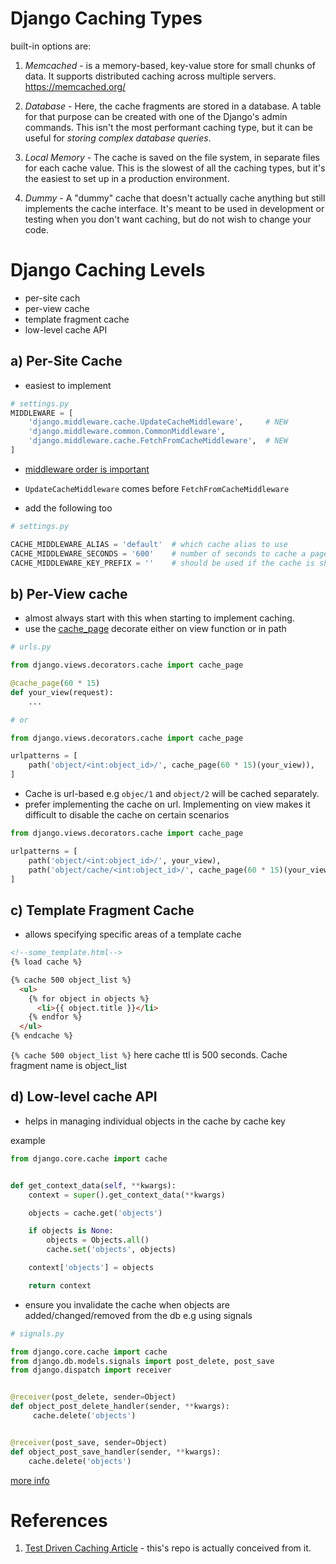 
# Django Caching Types
built-in options are:

1. *Memcached* - is a memory-based, key-value store for small chunks of data. It supports distributed caching across multiple servers. https://memcached.org/

2. *Database* - Here, the cache fragments are stored in a database. A table for that purpose can be created with one of the Django's admin commands. This isn't the most performant caching type, but it can be useful for _storing complex database queries_.

3. *Local Memory* - The cache is saved on the file system, in separate files for each cache value. This is the slowest of all the caching types, but it's the easiest to set up in a production environment.

4. *Dummy* - A "dummy" cache that doesn't actually cache anything but still implements the cache interface. It's meant to be used in development or testing when you don't want caching, but do not wish to change your code.


# Django Caching Levels

- per-site cach
- per-view cache
- template fragment cache
- low-level cache API


## a) Per-Site Cache
- easiest to implement
```python
# settings.py
MIDDLEWARE = [
    'django.middleware.cache.UpdateCacheMiddleware',     # NEW
    'django.middleware.common.CommonMiddleware',
    'django.middleware.cache.FetchFromCacheMiddleware',  # NEW
]
```
- [middleware order is important](https://docs.djangoproject.com/en/3.2/topics/cache/#order-of-middleware)
- `UpdateCacheMiddleware` comes before `FetchFromCacheMiddleware`

- add the following too
```python
# settings.py

CACHE_MIDDLEWARE_ALIAS = 'default'  # which cache alias to use
CACHE_MIDDLEWARE_SECONDS = '600'    # number of seconds to cache a page for (TTL)
CACHE_MIDDLEWARE_KEY_PREFIX = ''    # should be used if the cache is shared across multiple sites that use the same Django instance
```


## b) Per-View cache
- almost always start with this when starting to implement caching.
- use the [cache_page](https://docs.djangoproject.com/en/3.2/topics/cache/#django.views.decorators.cache.cache_page) decorate either on view function or in path

```python
# urls.py

from django.views.decorators.cache import cache_page

@cache_page(60 * 15)
def your_view(request):
    ...

# or

from django.views.decorators.cache import cache_page

urlpatterns = [
    path('object/<int:object_id>/', cache_page(60 * 15)(your_view)),
]
```

- Cache is url-based e.g `objec/1` and `object/2` will be cached separately.
- prefer implementing the cache on url. Implementing on view makes it difficult to disable the cache on certain scenarios 

```python
from django.views.decorators.cache import cache_page

urlpatterns = [
    path('object/<int:object_id>/', your_view),
    path('object/cache/<int:object_id>/', cache_page(60 * 15)(your_view)),
]
```


## c) Template Fragment Cache
- allows specifying specific areas of a template cache

```html
<!--some_template.html-->
{% load cache %}

{% cache 500 object_list %}
  <ul>
    {% for object in objects %}
      <li>{{ object.title }}</li>
    {% endfor %}
  </ul>
{% endcache %}
```
`{% cache 500 object_list %}` here cache ttl is 500 seconds. Cache fragment name is object_list


## d) Low-level cache API

- helps in managing individual objects in the cache by cache key

example
```python
from django.core.cache import cache


def get_context_data(self, **kwargs):
    context = super().get_context_data(**kwargs)

    objects = cache.get('objects')

    if objects is None:
        objects = Objects.all()
        cache.set('objects', objects)

    context['objects'] = objects

    return context
```
- ensure you invalidate the cache when objects are added/changed/removed from the db e.g using signals

```python
# signals.py

from django.core.cache import cache
from django.db.models.signals import post_delete, post_save
from django.dispatch import receiver


@receiver(post_delete, sender=Object)
def object_post_delete_handler(sender, **kwargs):
     cache.delete('objects')


@receiver(post_save, sender=Object)
def object_post_save_handler(sender, **kwargs):
    cache.delete('objects')
```

[more info](https://testdriven.io/blog/django-low-level-cache/)




# References

1. [Test Driven Caching Article](https://testdriven.io/blog/django-caching/) -  this's repo is actually conceived from it. 